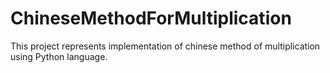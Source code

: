 # ChineseMethodForMultiplication
This project represents implementation of chinese method of multiplication using Python language.
